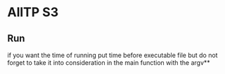 
# AllTP S3

## Run

if you want the time of running put time before executable file but do not forget to take it into consideration in the main function with the argv**

